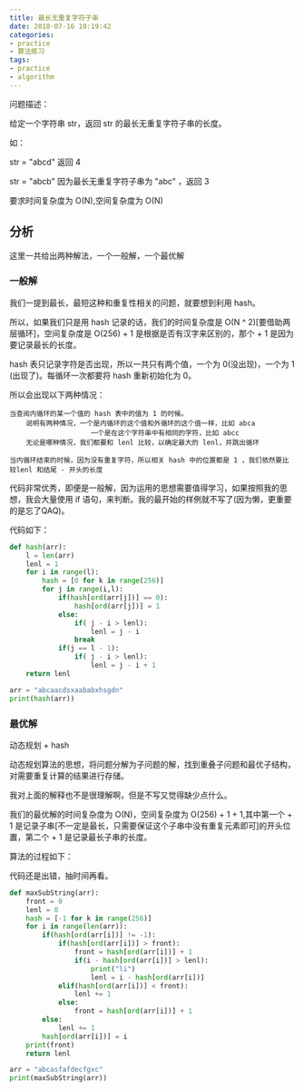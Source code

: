 ```yaml
---
title: 最长无重复字符子串
date: 2018-07-16 10:19:42
categories:
- practice
- 算法练习
tags:
- practice
- algorithm
---
```

问题描述：

给定一个字符串 str，返回 str 的最长无重复字符子串的长度。

如：

str = "abcd" 返回 4

str = "abcb"  因为最长无重复字符子串为 "abc" ，返回 3

要求时间复杂度为 O(N),空间复杂度为 O(N)

<!-- more -->

## 分析

这里一共给出两种解法，一个一般解，一个最优解

### 一般解

我们一提到最长，最短这种和重复性相关的问题，就要想到利用 hash。

所以，如果我们只是用 hash 记录的话，我们的时间复杂度是 O(N ^ 2)[要借助两层循环]，空间复杂度是 O(256) + 1 是根据是否有汉字来区别的，那个 + 1 是因为要记录最长的长度。

hash 表只记录字符是否出现，所以一共只有两个值，一个为 0(没出现)，一个为 1 (出现了)。每循环一次都要将 hash 重新初始化为 0。

所以会出现以下两种情况：

	当查阅内循环的某一个值的 hash 表中的值为 1 的时候。
		说明有两种情况，一个是内循环的这个值和外循环的这个值一样，比如 abca
						一个是在这个字符串中有相同的字符，比如 abcc
		无论是哪种情况，我们都要和 lenl 比较，以确定最大的 lenl，并跳出循环
		
	当内循环结束的时候，因为没有重复字符，所以相关 hash 中的位置都是 1 ，我们依然要比较lenl 和结尾 - 开头的长度

代码非常优秀，即便是一般解，因为运用的思想需要值得学习，如果按照我的思想，我会大量使用 if 语句，来判断。我的最开始的样例就不写了(因为懒，更重要的是忘了QAQ)。

代码如下：

```python
def hash(arr):
    l = len(arr)
    lenl = 1
    for i in range(l):
        hash = [0 for k in range(256)]
        for j in range(i,l):
            if(hash[ord(arr[j])] == 0):
                hash[ord(arr[j])] = 1
            else:
                if( j - i > lenl):
                    lenl = j - i
                break
            if(j == l - 1):
                if( j - i > lenl):
                    lenl = j - i + 1
    return lenl

arr = "abcaacdsxaababxhsgdn"
print(hash(arr))
```

### 最优解

动态规划 + hash

动态规划算法的思想，将问题分解为子问题的解，找到重叠子问题和最优子结构，对需要重复计算的结果进行存储。

我对上面的解释也不是很理解啊，但是不写又觉得缺少点什么。

我们的最优解的时间复杂度为 O(N)，空间复杂度为 O(256) + 1 + 1,其中第一个 + 1 是记录子串[不一定是最长，只需要保证这个子串中没有重复元素即可]的开头位置，第二个 + 1 是记录最长子串的长度。

算法的过程如下：

代码还是出错，抽时间再看。

```python
def maxSubString(arr):
	front = 0
	lenl = 0
	hash = [-1 for k in range(256)]
	for i in range(len(arr)):
		if(hash[ord(arr[i])] != -1):
			if(hash[ord(arr[i])] > front):
				front = hash[ord(arr[i])] + 1
				if(i - hash[ord(arr[i])] > lenl):
					print("li")
					lenl = i - hash[ord(arr[i])]
			elif(hash[ord(arr[i])] < front):
				lenl += 1
			else:
				front = hash[ord(arr[i])] + 1
		else:
			lenl += 1
		hash[ord(arr[i])] = i
	print(front)
	return lenl

arr = "abcasfafdecfgxc"
print(maxSubString(arr))
```

